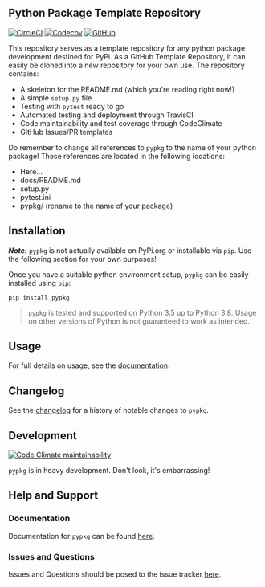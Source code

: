 ## Python Package Template Repository

[![CircleCI](https://flat.badgen.net/circleci/github/paradoxysm/pypkg?label=build&kill_cache=1)](https://circleci.com/gh/paradoxysm/pypkg/tree/master)
[![Codecov](https://flat.badgen.net/codecov/c/github/paradoxysm/pypkg?label=coverage)](https://codecov.io/gh/paradoxysm/pypkg)
[![GitHub](https://flat.badgen.net/github/license/paradoxysm/pypkg)](https://github.com/paradoxysm/pypkg/blob/master/LICENSE)

This repository serves as a template repository for any python package development destined for PyPi. As a GitHub Template Repository, it can easily be cloned into a new repository for your own use. The repository contains:
 - A skeleton for the README.md (which you're reading right now!)
 - A simple `setup.py` file
 - Testing with `pytest` ready to go
 - Automated testing and deployment through TravisCI
 - Code maintainability and test coverage through CodeClimate
 - GitHub Issues/PR templates

Do remember to change all references to `pypkg` to the name of your python package! These references are located in the following locations:
 - Here...
 - docs/README.md
 - setup.py
 - pytest.ini
 - pypkg/ (rename to the name of your package)

## Installation

***Note:*** `pypkg` is not actually available on PyPi.org or installable via `pip`. Use the following section for your own purposes!

Once you have a suitable python environment setup, `pypkg` can be easily installed using `pip`:
```
pip install pypkg
```
> `pypkg` is tested and supported on Python 3.5 up to Python 3.8. Usage on other versions of Python is not guaranteed to work as intended.

## Usage

For full details on usage, see the [documentation](https://github.com/paradoxysm/pypkg/tree/master/doc).

## Changelog

See the [changelog](https://github.com/paradoxysm/pypkg/blob/master/CHANGES.md) for a history of notable changes to `pypkg`.

## Development

[![Code Climate maintainability](https://img.shields.io/codeclimate/maintainability-percentage/paradoxysm/pypkg?style=flat-square)](https://codeclimate.com/github/paradoxysm/pypkg/maintainability)

`pypkg` is in heavy development. Don't look, it's embarrassing!

## Help and Support

### Documentation

Documentation for `pypkg` can be found [here](https://github.com/paradoxysm/pypkg/tree/master/doc).

### Issues and Questions

Issues and Questions should be posed to the issue tracker [here](https://github.com/paradoxysm/pypkg/issues).
